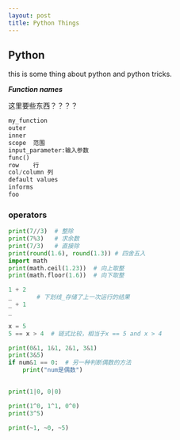 ```yaml
---
layout: post
title: Python Things
---
```

## Python

this is some thing about python and python tricks.

***Function names***

这里要些东西？？？？

```python
my_function  
outer  
inner  
scope  范围  
input_parameter:输入参数
func()
row    行  
col/column 列    
default values  
informs  
foo  
```



### operators

```python
print(7//3)  # 整除
print(7%3)   # 求余数
print(7/3)   # 直接除
print(round(1.6), round(1.3)) # 四舍五入
import math
print(math.ceil(1.23))  # 向上取整
print(math.floor(1.6))  # 向下取整

1 + 2
_       # 下划线_存储了上一次运行的结果
_ + 1
_

x = 5  
5 == x > 4  # 链式比较，相当于x == 5 and x > 4  

print(0&1, 1&1, 2&1, 3&1)
print(3&5)
if num&1 == 0:  # 另一种判断偶数的方法
    print("num是偶数")
    

print(1|0, 0|0)

print(1^0, 1^1, 0^0)
print(3^5)

print(~1, ~0, ~5)
```

